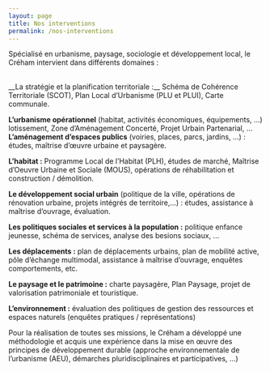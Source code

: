```yaml
---
layout: page
title: Nos interventions
permalink: /nos-interventions
---
```


Spécialisé en urbanisme, paysage, sociologie et développement local, le Créham intervient dans différents domaines :

<br>
__La stratégie et la planification territoriale :__ Schéma de Cohérence Territoriale (SCOT), Plan Local d’Urbanisme (PLU et PLUI), Carte communale.

__L’urbanisme opérationnel__ (habitat, activités économiques, équipements, …) lotissement, Zone d’Aménagement Concerté, Projet Urbain Partenarial, ...
__L’aménagement d’espaces publics__ (voiries, places, parcs, jardins, ...) : études, maîtrise d’œuvre urbaine et paysagère.

__L’habitat :__ Programme Local de l’Habitat (PLH), études de marché, Maîtrise d’Oeuvre Urbaine et Sociale (MOUS), opérations de réhabilitation et construction / démolition.

__Le développement social urbain__ (politique de la ville, opérations de rénovation urbaine, projets intégrés de territoire,…) : études, assistance à maîtrise d’ouvrage, évaluation.

__Les politiques sociales et services à la population :__ politique enfance jeunesse, schéma de services, analyse des besions sociaux, ...

__Les déplacements :__ plan de déplacements urbains, plan de mobilité active, pôle d’échange multimodal, assistance à maîtrise d’ouvrage, enquêtes comportements, etc.

__Le paysage et le patrimoine :__ charte paysagère, Plan Paysage, projet de valorisation patrimoniale et touristique.

__L’environnement :__ évaluation des politiques de gestion des ressources et espaces naturels (enquêtes pratiques / représentations)

Pour la réalisation de toutes ses missions, le Créham a développé une méthodologie et acquis une expérience dans la mise en œuvre des principes de développement durable (approche environnementale de l’urbanisme (AEU), démarches pluridisciplinaires et participatives, …)